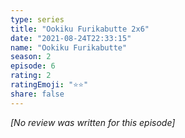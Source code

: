 ```yaml
---
type: series
title: "Ookiku Furikabutte 2x6"
date: "2021-08-24T22:33:15"
name: "Ookiku Furikabutte"
season: 2
episode: 6
rating: 2
ratingEmoji: "⭐️⭐️"
share: false
---
```


_[No review was written for this episode]_
